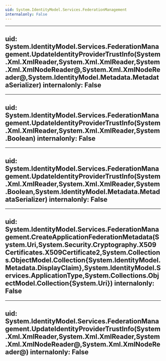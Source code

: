 ```yaml
---
uid: System.IdentityModel.Services.FederationManagement
internalonly: False
---
```


---
uid: System.IdentityModel.Services.FederationManagement.UpdateIdentityProviderTrustInfo(System.Xml.XmlReader,System.Xml.XmlReader,System.Xml.XmlNodeReader@,System.Xml.XmlNodeReader@,System.IdentityModel.Metadata.MetadataSerializer)
internalonly: False
---

---
uid: System.IdentityModel.Services.FederationManagement.UpdateIdentityProviderTrustInfo(System.Xml.XmlReader,System.Xml.XmlReader,System.Boolean)
internalonly: False
---

---
uid: System.IdentityModel.Services.FederationManagement.UpdateIdentityProviderTrustInfo(System.Xml.XmlReader,System.Xml.XmlReader,System.Boolean,System.IdentityModel.Metadata.MetadataSerializer)
internalonly: False
---

---
uid: System.IdentityModel.Services.FederationManagement.CreateApplicationFederationMetadata(System.Uri,System.Security.Cryptography.X509Certificates.X509Certificate2,System.Collections.ObjectModel.Collection{System.IdentityModel.Metadata.DisplayClaim},System.IdentityModel.Services.ApplicationType,System.Collections.ObjectModel.Collection{System.Uri})
internalonly: False
---

---
uid: System.IdentityModel.Services.FederationManagement.UpdateIdentityProviderTrustInfo(System.Xml.XmlReader,System.Xml.XmlReader,System.Xml.XmlNodeReader@,System.Xml.XmlNodeReader@)
internalonly: False
---
